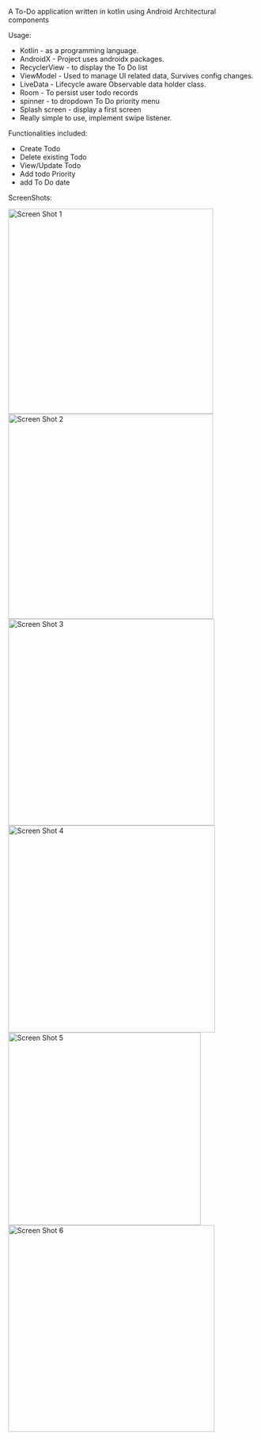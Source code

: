A To-Do application written in kotlin using Android Architectural components 

Usage:

* Kotlin - as a programming language.
* AndroidX - Project uses androidx packages.
* RecyclerView - to display the To Do list 
* ViewModel - Used to manage UI related data, Survives config changes.
* LiveData - Lifecycle aware Observable data holder class.
* Room - To persist user todo records
*  spinner - to dropdown To Do priority menu
* Splash screen - display a first screen 
* Really simple to use, implement swipe listener.


Functionalities included:

* Create Todo
* Delete existing Todo
* View/Update Todo
* Add todo Priority 
* add To Do date 


ScreenShots:

<img width="414" alt="Screen Shot 1" src="https://user-images.githubusercontent.com/92253618/141661172-fcbc42b2-842d-41a0-b54e-67ed8e667b81.png">
<img width="414" alt="Screen Shot 2" src="https://user-images.githubusercontent.com/92253618/141661175-cbd9a426-905c-4957-a976-61d21fee143a.png">
<img width="417" alt="Screen Shot 3" src="https://user-images.githubusercontent.com/92253618/141661176-acd5a0c7-d148-4811-9265-666132f1cb49.png">
<img width="418" alt="Screen Shot 4" src="https://user-images.githubusercontent.com/92253618/141661178-102d8afc-0e14-4eda-a86d-2d0f92c233f0.png">
<img width="389" alt="Screen Shot 5" src="https://user-images.githubusercontent.com/92253618/141661181-1c111856-a008-4f01-bb4c-a7720c40e018.png">
<img width="417" alt="Screen Shot 6" src="https://user-images.githubusercontent.com/92253618/141661182-72a1755d-1879-441d-b042-e1c31768c2ae.png">
